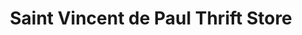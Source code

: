 ---
title: "Saint Vincent de Paul Thrift Store"
url: /needles/saint-vincent-de-paul-thrift-store/
shop: charity
---